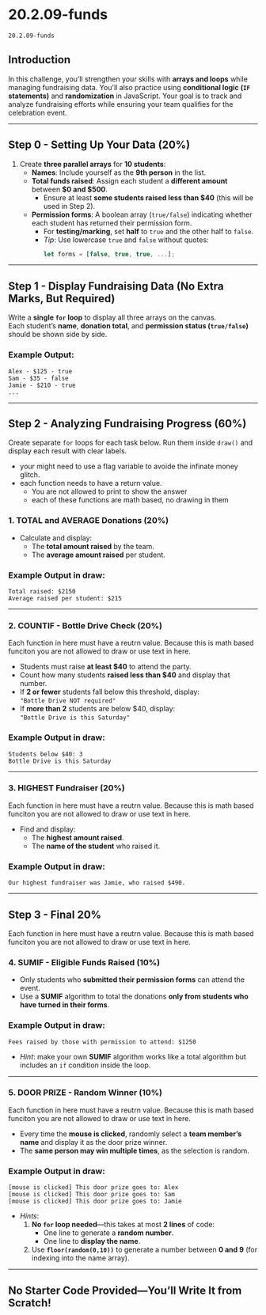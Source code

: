 # 20.2.09-funds
```
20.2.09-funds
```

## **Introduction**  
In this challenge, you’ll strengthen your skills with **arrays and loops** while managing fundraising data. You'll also practice using **conditional logic (`IF` statements)** and **randomization** in JavaScript. Your goal is to track and analyze fundraising efforts while ensuring your team qualifies for the celebration event.  

---

## **Step 0 - Setting Up Your Data (20%)**  
1. Create **three parallel arrays** for **10 students**:  
   - **Names**: Include yourself as the **9th person** in the list.  
   - **Total funds raised**: Assign each student a **different amount** between **$0 and $500**.  
     - Ensure at least **some students raised less than $40** (this will be used in Step 2).  
   - **Permission forms**: A boolean array (`true/false`) indicating whether each student has returned their permission form.  
     - For **testing/marking**, set **half** to `true` and the other half to `false`.  
     - *Tip*: Use lowercase `true` and `false` without quotes:  
       ```javascript
       let forms = [false, true, true, ...];
       ```  

---

## **Step 1 - Display Fundraising Data (No Extra Marks, But Required)**  
Write a **single `for` loop** to display all three arrays on the canvas.  
Each student’s **name**, **donation total**, and **permission status (`true/false`)** should be shown side by side.  

### **Example Output:**  
```
Alex - $125 - true  
Sam - $35 - false  
Jamie - $210 - true  
...  
```

---

## **Step 2 - Analyzing Fundraising Progress (60%)**  
Create separate `for` loops for each task below. Run them inside `draw()` and display each result with clear labels.  
- your might need to use a flag variable to avoide the infinate money glitch. 
- each function needs to have a return value.
   - You are not allowed to print to show the answer
   - each of these functions are math based, no drawing in them

### **1. TOTAL and AVERAGE Donations (20%)**  
- Calculate and display:  
  - The **total amount raised** by the team.  
  - The **average amount raised** per student.  

### **Example Output in draw:**  
```
Total raised: $2150  
Average raised per student: $215  
```

---

### **2. COUNTIF - Bottle Drive Check (20%)**  
Each function in here must have a reutrn value.  Because this is math based funciton you are not allowed to draw or use text in here.

- Students must raise **at least $40** to attend the party.  
- Count how many students **raised less than $40** and display that number.  
- If **2 or fewer** students fall below this threshold, display:  
  `"Bottle Drive NOT required"`  
- If **more than 2** students are below $40, display:  
   `"Bottle Drive is this Saturday"`  

### **Example Output in draw:**  
```
Students below $40: 3  
Bottle Drive is this Saturday  
```

---

### **3. HIGHEST Fundraiser (20%)**  
Each function in here must have a reutrn value.  Because this is math based funciton you are not allowed to draw or use text in here.

- Find and display:  
  - The **highest amount raised**.  
  - The **name of the student** who raised it.  

### **Example Output in draw:**  
```
Our highest fundraiser was Jamie, who raised $490.  
```

---

## **Step 3 - Final 20%**  
Each function in here must have a reutrn value.  Because this is math based funciton you are not allowed to draw or use text in here.

### **4. SUMIF - Eligible Funds Raised (10%)**  
- Only students who **submitted their permission forms** can attend the event.  
- Use a **SUMIF** algorithm to total the donations **only from students who have turned in their forms**.  

### **Example Output in draw:**  
```
Fees raised by those with permission to attend: $1250  
```
  - *Hint*: make your own **SUMIF** algorithm works like a total algorithm but includes an `if` condition inside the loop.

---

### **5. DOOR PRIZE - Random Winner (10%)**  
Each function in here must have a reutrn value.  Because this is math based funciton you are not allowed to draw or use text in here.

- Every time the **mouse is clicked**, randomly select a **team member’s name** and display it as the door prize winner.  
- The **same person may win multiple times**, as the selection is random.  

### **Example Output in draw:**  
```
[mouse is clicked] This door prize goes to: Alex  
[mouse is clicked] This door prize goes to: Sam  
[mouse is clicked] This door prize goes to: Jamie  
```
- *Hints*:  
  1. **No `for` loop needed**—this takes at most **2 lines** of code:  
     - One line to generate a **random number**.  
     - One line to **display the name**.  
  2. Use **`floor(random(0,10))`** to generate a number between **0 and 9** (for indexing into the name array).  

---

## **No Starter Code Provided—You’ll Write It from Scratch!**  
 
